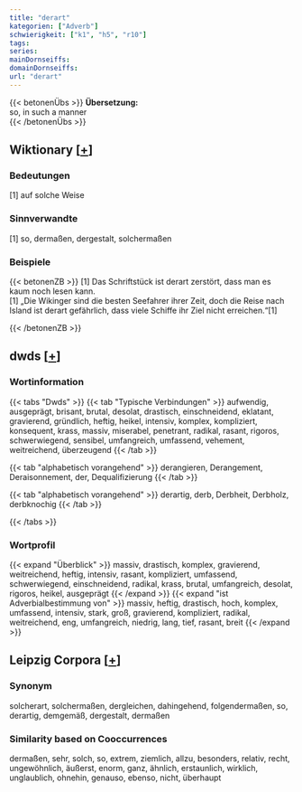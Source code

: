 ```yaml
---
title: "derart"
kategorien: ["Adverb"]
schwierigkeit: ["k1", "h5", "r10"]
tags:
series:
mainDornseiffs:
domainDornseiffs:
url: "derart"
---
```


{{< betonenÜbs >}}
**Übersetzung:**  
so, in such a manner  
{{< /betonenÜbs >}}

## Wiktionary [[+](https://de.wiktionary.org/wiki/derart)]

### Bedeutungen
[1] auf solche Weise  

### Sinnverwandte
[1] so, dermaßen, dergestalt, solchermaßen  

### Beispiele
{{< betonenZB >}}
[1] Das Schriftstück ist derart zerstört, dass man es kaum noch lesen kann.  
[1] „Die Wikinger sind die besten Seefahrer ihrer Zeit, doch die Reise nach Island ist derart gefährlich, dass viele Schiffe ihr Ziel nicht erreichen.“[1]  

{{< /betonenZB >}}


## dwds [[+](https://www.dwds.de/wb/derart)]

### Wortinformation
{{< tabs "Dwds" >}}
{{< tab "Typische Verbindungen" >}}
aufwendig, ausgeprägt, brisant, brutal, desolat, drastisch, einschneidend, eklatant, gravierend, gründlich, heftig, heikel, intensiv, komplex, kompliziert, konsequent, krass, massiv, miserabel, penetrant, radikal, rasant, rigoros, schwerwiegend, sensibel, umfangreich, umfassend, vehement, weitreichend, überzeugend
{{< /tab >}}

{{< tab "alphabetisch vorangehend" >}}
derangieren, Derangement, Deraisonnement, der, Dequalifizierung
{{< /tab >}}

{{< tab "alphabetisch vorangehend" >}}
derartig, derb, Derbheit, Derbholz, derbknochig
{{< /tab >}}

{{< /tabs >}}

### Wortprofil
{{< expand "Überblick" >}} massiv, drastisch, komplex, gravierend, weitreichend, heftig, intensiv, rasant, kompliziert, umfassend, schwerwiegend, einschneidend, radikal, krass, brutal, umfangreich, desolat, rigoros, heikel, ausgeprägt {{< /expand >}}
{{< expand "ist Adverbialbestimmung von" >}} massiv, heftig, drastisch, hoch, komplex, umfassend, intensiv, stark, groß, gravierend, kompliziert, radikal, weitreichend, eng, umfangreich, niedrig, lang, tief, rasant, breit {{< /expand >}}

## Leipzig Corpora [[+](https://corpora.uni-leipzig.de/en/res?word=derart&corpusId=deu_newscrawl-public_2018)]


### Synonym
solcherart, solchermaßen, dergleichen, dahingehend, folgendermaßen, so, derartig, demgemäß, dergestalt, dermaßen


### Similarity based on Cooccurrences
dermaßen, sehr, solch, so, extrem, ziemlich, allzu, besonders, relativ, recht, ungewöhnlich, äußerst, enorm, ganz, ähnlich, erstaunlich, wirklich, unglaublich, ohnehin, genauso, ebenso, nicht, überhaupt

